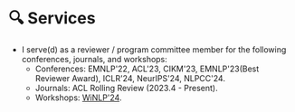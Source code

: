 # 🔍 Services
- I serve(d) as a reviewer / program committee member for the following conferences, journals, and workshops:
  - Conferences: EMNLP'22, ACL'23, CIKM'23, EMNLP'23(Best Reviewer Award), ICLR'24, NeurIPS'24, NLPCC'24.
  - Journals: ACL Rolling Review (2023.4 - Present).
  - Workshops: [WiNLP'24](https://www.winlp.org/).